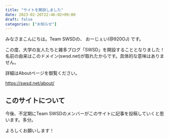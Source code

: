```yaml
---
title: "サイトを開設しました"
date: 2023-02-26T22:46:02+09:00
draft: false
categories: ["お知らせ"]
---
```


みなさまこんにちは。Team SWSDの、 おーじぇい(@920OJ) です。

この度、大学の友人たちと雑多ブログ「SWSD」を開設することとなりました！名前の由来はこのドメイン(swsd.net)が取れたからです。具体的な意味はありません。

詳細はAboutページを御覧ください。

https://swsd.net/about/

## このサイトについて

今後、不定期にTeam SWSDのメンバーがこのサイトに記事を投稿していくと思います。多分。

よろしくお願いします！
